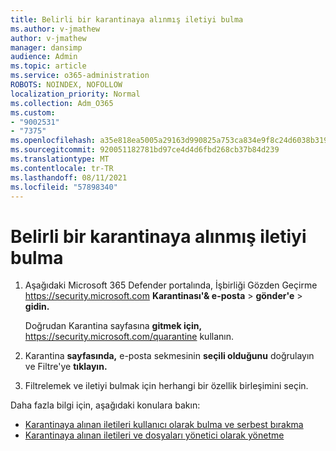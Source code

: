 ```yaml
---
title: Belirli bir karantinaya alınmış iletiyi bulma
ms.author: v-jmathew
author: v-jmathew
manager: dansimp
audience: Admin
ms.topic: article
ms.service: o365-administration
ROBOTS: NOINDEX, NOFOLLOW
localization_priority: Normal
ms.collection: Adm_O365
ms.custom:
- "9002531"
- "7375"
ms.openlocfilehash: a35e818ea5005a29163d990825a753ca834e9f8c24d6038b319b1382587fc286
ms.sourcegitcommit: 920051182781bd97ce4d4d6fbd268cb37b84d239
ms.translationtype: MT
ms.contentlocale: tr-TR
ms.lasthandoff: 08/11/2021
ms.locfileid: "57898340"
---
```

# <a name="find-a-specific-quarantined-message"></a>Belirli bir karantinaya alınmış iletiyi bulma

1. Aşağıdaki Microsoft 365 Defender portalında, İşbirliği Gözden Geçirme <https://security.microsoft.com> **Karantinası'& e-posta** \> **gönder'e** \> **gidin.**

   Doğrudan Karantina sayfasına **gitmek için,** <https://security.microsoft.com/quarantine> kullanın.

2. Karantina **sayfasında,** e-posta sekmesinin **seçili olduğunu** doğrulayın ve Filtre'ye **tıklayın.**
3. Filtrelemek ve iletiyi bulmak için herhangi bir özellik birleşimini seçin.

Daha fazla bilgi için, aşağıdaki konulara bakın:

- [Karantinaya alınan iletileri kullanıcı olarak bulma ve serbest bırakma](https://docs.microsoft.com/microsoft-365/security/office-365-security/find-and-release-quarantined-messages-as-a-user)
- [Karantinaya alınan iletileri ve dosyaları yönetici olarak yönetme](https://docs.microsoft.com/microsoft-365/security/office-365-security/manage-quarantined-messages-and-files)
